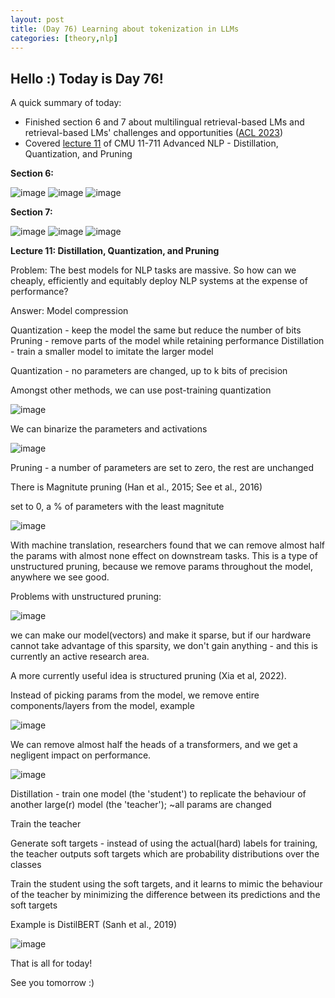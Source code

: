 ```yaml
---
layout: post
title: (Day 76) Learning about tokenization in LLMs
categories: [theory,nlp]
---
```


## Hello :) Today is Day 76!
A quick summary of today:
* Finished section 6 and 7 about multilingual retrieval-based LMs and retrieval-based LMs' challenges and opportunities ([ACL 2023](https://acl2023-retrieval-lm.github.io/))
* Covered [lecture 11](https://youtu.be/s9yyH3RPhdM?list=PL8PYTP1V4I8DZprnWryM4nR8IZl1ZXDjg) of CMU 11-711 Advanced NLP - Distillation, Quantization, and Pruning

**Section 6:**

![image](https://github.com/user-attachments/assets/2304d26b-2cf1-44ba-bfe6-0ed5aefe0d36)
![image](https://github.com/user-attachments/assets/7985c483-220c-4824-990a-b051077a2358)
![image](https://github.com/user-attachments/assets/fed31c2a-0e6f-4602-bb3d-29e874b7697e)

**Section 7:**

![image](https://github.com/user-attachments/assets/8f4677b5-df5a-40dd-b387-502160c00aba)
![image](https://github.com/user-attachments/assets/5b8f5a7b-6d9e-4ecd-859f-2b2e405e4736)
![image](https://github.com/user-attachments/assets/d6bfd1cb-b5d3-4e24-8b8c-1596283e8479)

**Lecture 11: Distillation, Quantization, and Pruning**

Problem: The best models for NLP tasks are massive. So how can we cheaply, efficiently and equitably deploy NLP systems at the expense of performance?

Answer: Model compression

Quantization - keep the model the same but reduce the number of bits
Pruning - remove parts of the model while retaining performance
Distillation - train a smaller model to imitate the larger model

Quantization - no parameters are changed, up to k bits of precision

Amongst other methods, we can use post-training quantization

![image](https://github.com/user-attachments/assets/c763ce69-2fe2-42f2-b158-ac81eaadc5f4)

We can binarize the parameters and activations 

![image](https://github.com/user-attachments/assets/5a198921-ff47-4510-8ffa-f09f619be02f)

Pruning - a number of parameters are set to zero, the rest are unchanged

There is Magnitute pruning (Han et al., 2015; See et al., 2016)

set to 0, a % of parameters with the least magnitute

![image](https://github.com/user-attachments/assets/71e3352b-6e07-486d-8ff4-c41079f4777b)

With machine translation, researchers found that we can remove almost half the params with almost none effect on downstream tasks. This is a type of unstructured pruning, because we remove params throughout the model, anywhere we see good.

Problems with unstructured pruning:

![image](https://github.com/user-attachments/assets/2770c2d5-7b04-4133-807f-60cb29ba7ae6)

we can make our model(vectors) and make it sparse, but if our hardware cannot take advantage of this sparsity, we don't gain anything - and this is currently an active research area.

A more currently useful idea is structured pruning (Xia et al, 2022).

Instead of picking params from the model, we remove entire components/layers from the model, example

![image](https://github.com/user-attachments/assets/9b1f177d-cae4-44bd-81ef-1585f04f31b5)

We can remove almost half the heads of a transformers, and we get a negligent impact on performance.

![image](https://github.com/user-attachments/assets/6f8cd012-5161-447c-b254-2cd64cb0ade2)

Distillation - train one model (the 'student') to replicate the behaviour of another large(r) model (the 'teacher'); ~all params are changed

Train the teacher

Generate soft targets - instead of using the actual(hard) labels for training, the teacher outputs soft targets which are probability distributions over the classes

Train the student using the soft targets, and it learns to mimic the behaviour of the teacher by minimizing the difference between its predictions and the soft targets

Example is DistilBERT (Sanh et al., 2019)

![image](https://github.com/user-attachments/assets/ef1a3655-5c66-49bb-bfc5-8fd8ea2d7d1e)


That is all for today!

See you tomorrow :)
